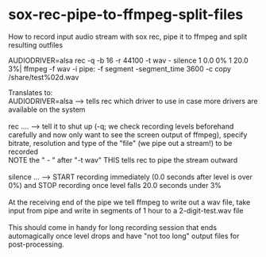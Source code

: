 # sox-rec-pipe-to-ffmpeg-split-files
How to record input audio stream with sox rec, pipe it to ffmpeg and split resulting outfiles

AUDIODRIVER=alsa rec -q -b 16 -r 44100 -t wav - silence 1 0.0 0% 1 20.0 3%| ffmpeg -f wav -i pipe: -f segment -segment_time 3600 -c copy /share/test%02d.wav

Translates to:\
AUDIODRIVER=alsa --> tells rec which driver to use in case more drivers are available on the system\
\
rec .... --> tell it to shut up (-q; we check recording levels beforehand carefully and now only want to see the screen output of ffmpeg), specify bitrate, resolution and type of the "file" (we pipe out a stream!) to be recorded\
NOTE the " - " after "-t wav" THIS tells rec to pipe the stream outward\
\
silence ... --> START recording immediately (0.0 seconds after level is over 0%) and STOP recording once level falls 20.0 seconds under 3%\
\
At the receiving end of the pipe we tell ffmpeg to write out a wav file, take input from pipe and write in segments of 1 hour to a 2-digit-test.wav file\
\
This should come in handy for long recording session that ends automagically once level drops and have "not too long" output files for post-processing.

